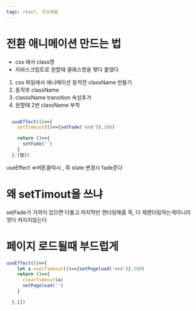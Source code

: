```yaml
---
tags: react, 코딩애플
---
```

# 전환 애니메이션 만드는 법

- css 에서 class명 
- 자바스크립트로 원할때 클래스명을 뗏다 붙였다

1.  css 파일에서 애니메이션 동적전 className 만들기
2. 동작후 className
3. classsName transition 속성추가
4. 원할때 2번 className 부착


``` javascript

  useEffect(()=>{
    setTimeout(()=>{setFade('end')},100)

    return ()=>{
      setFade('')
    }
  },[탭])

```

useEffect =>버튼클릭시 , 즉 state 변경시 fade준다


# 왜 setTimout을 쓰냐

setFade가 가까이 있으면 다돌고 마지막만 랜더링해줌
즉, 다 재랜더링하는게아니라 껏다 켜지지않는다


# 페이지 로드될때 부드럽게


``` javascript
useEffect(()=>{
    let a =setTimeout(()=>{setPageload('end')},100)
    return ()=>{
      clearTimeout(a)
      setPageload('')
    }

  },[])
```